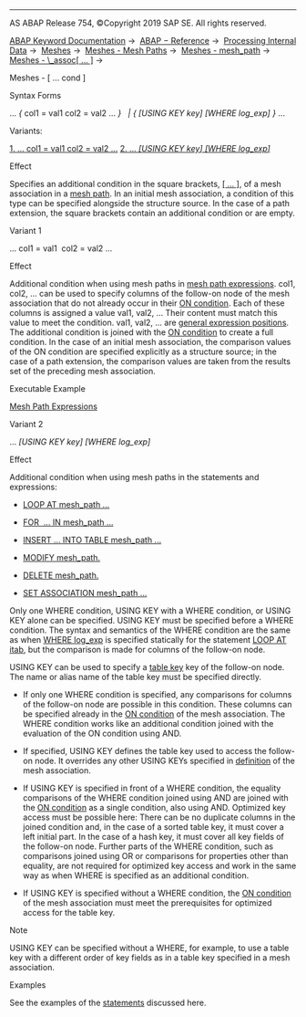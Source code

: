   

* * *

AS ABAP Release 754, ©Copyright 2019 SAP SE. All rights reserved.

[ABAP Keyword Documentation](javascript:call_link\('abenabap.htm'\)) →  [ABAP − Reference](javascript:call_link\('abenabap_reference.htm'\)) →  [Processing Internal Data](javascript:call_link\('abenabap_data_working.htm'\)) →  [Meshes](javascript:call_link\('abenabap_meshes.htm'\)) →  [Meshes - Mesh Paths](javascript:call_link\('abenmesh_pathes.htm'\)) →  [Meshes - mesh\_path](javascript:call_link\('abenmesh_path.htm'\)) →  [Meshes - \\\_assoc\[ ... \]](javascript:call_link\('abenmesh_path_assoc.htm'\)) → 

Meshes - \[ ... cond \]

Syntax Forms

... *{* col1 = val1 col2 = val2 ... *}*
  *|* *{* *\[*USING KEY key*\]* *\[*WHERE log\_exp*\]* *}* ...

Variants:

[1\. ... col1 = val1 col2 = val2 ...](#!ABAP_VARIANT_1@1@)
[2\. ... *\[*USING KEY key*\]* *\[*WHERE log\_exp*\]*](#!ABAP_VARIANT_2@2@)

Effect

Specifies an additional condition in the square brackets, [\[ ... \]](javascript:call_link\('abenmesh_path_assoc.htm'\)), of a mesh association in a [mesh path](javascript:call_link\('abenmesh_path.htm'\)). In an initial mesh association, a condition of this type can be specified alongside the structure source. In the case of a path extension, the square brackets contain an additional condition or are empty.

Variant 1

... col1 = val1  col2 = val2 ...

Effect

Additional condition when using mesh paths in [mesh path expressions](javascript:call_link\('abenmesh_path_expression.htm'\)). col1, col2, ... can be used to specify columns of the follow-on node of the mesh association that do not already occur in their [ON condition](javascript:call_link\('abaptypes_mesh_association.htm'\)). Each of these columns is assigned a value val1, val2, ... Their content must match this value to meet the condition. val1, val2, ... are [general expression positions](javascript:call_link\('abengeneral_expr_position_glosry.htm'\) "Glossary Entry"). The additional condition is joined with the [ON condition](javascript:call_link\('abaptypes_mesh_association.htm'\)) to create a full condition. In the case of an initial mesh association, the comparison values of the ON condition are specified explicitly as a structure source; in the case of a path extension, the comparison values are taken from the results set of the preceding mesh association.

Executable Example

[Mesh Path Expressions](javascript:call_link\('abenmesh_table_expressions_abexa.htm'\))

Variant 2

... *\[*USING KEY key*\]* *\[*WHERE log\_exp*\]*

Effect

Additional condition when using mesh paths in the statements and expressions:

-   [LOOP AT mesh\_path ...](javascript:call_link\('abenmesh_loop.htm'\))

-   [FOR  ... IN mesh\_path ...](javascript:call_link\('abenmesh_for.htm'\))

-   [INSERT ... INTO TABLE mesh\_path ...](javascript:call_link\('abenmesh_insert.htm'\))

-   [MODIFY mesh\_path.](javascript:call_link\('abenmesh_modify.htm'\))

-   [DELETE mesh\_path.](javascript:call_link\('abenmesh_delete.htm'\))

-   [SET ASSOCIATION mesh\_path ...](javascript:call_link\('abenmesh_set_association.htm'\))

Only one WHERE condition, USING KEY with a WHERE condition, or USING KEY alone can be specified. USING KEY must be specified before a WHERE condition. The syntax and semantics of the WHERE condition are the same as when [WHERE log\_exp](javascript:call_link\('abaploop_at_itab_cond.htm'\)) is specified statically for the statement [LOOP AT itab](javascript:call_link\('abaploop_at_itab.htm'\)), but the comparison is made for columns of the follow-on node.

USING KEY can be used to specify a [table key](javascript:call_link\('abenitab_key.htm'\)) key of the follow-on node. The name or alias name of the table key must be specified directly.

-   If only one WHERE condition is specified, any comparisons for columns of the follow-on node are possible in this condition. These columns can be specified already in the [ON condition](javascript:call_link\('abaptypes_mesh_association.htm'\)) of the mesh association. The WHERE condition works like an additional condition joined with the evaluation of the ON condition using AND.

-   If specified, USING KEY defines the table key used to access the follow-on node. It overrides any other USING KEYs specified in [definition](javascript:call_link\('abaptypes_mesh_association.htm'\)) of the mesh association.

-   If USING KEY is specified in front of a WHERE condition, the equality comparisons of the WHERE condition joined using AND are joined with the [ON condition](javascript:call_link\('abaptypes_mesh_association.htm'\)) as a single condition, also using AND. Optimized key access must be possible here: There can be no duplicate columns in the joined condition and, in the case of a sorted table key, it must cover a left initial part. In the case of a hash key, it must cover all key fields of the follow-on node. Further parts of the WHERE condition, such as comparisons joined using OR or comparisons for properties other than equality, are not required for optimized key access and work in the same way as when WHERE is specified as an additional condition.

-   If USING KEY is specified without a WHERE condition, the [ON condition](javascript:call_link\('abaptypes_mesh_association.htm'\)) of the mesh association must meet the prerequisites for optimized access for the table key.

Note

USING KEY can be specified without a WHERE, for example, to use a table key with a different order of key fields as in a table key specified in a mesh association.

Examples

See the examples of the [statements](javascript:call_link\('abenmesh_path_usage.htm'\)) discussed here.